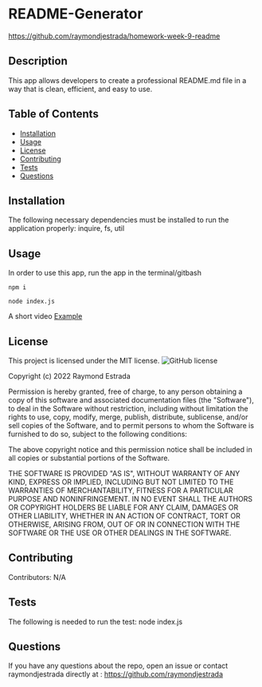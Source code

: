 # README-Generator 
https://github.com/raymondjestrada/homework-week-9-readme
## Description
This app allows developers to create a professional README.md file in a way that is clean, efficient, and easy to use. 
## Table of Contents 
* [Installation](#installation)
* [Usage](#usage)
* [License](#license)
* [Contributing](#contributing)
* [Tests](#tests)
* [Questions](#questions)
## Installation
The following necessary dependencies must be installed to run the application properly: inquire, fs, util
## Usage
In order to use this app, run the app in the terminal/gitbash

`npm i`

`node index.js`

A short video [Example](https://watch.screencastify.com/v/ROtT07svJFNlv2ryakQb)

## License
This project is licensed under the MIT license. 
![GitHub license](https://img.shields.io/badge/license-MIT-blue.svg)

Copyright (c) 2022 Raymond Estrada

Permission is hereby granted, free of charge, to any person obtaining
a copy of this software and associated documentation files (the
"Software"), to deal in the Software without restriction, including
without limitation the rights to use, copy, modify, merge, publish,
distribute, sublicense, and/or sell copies of the Software, and to
permit persons to whom the Software is furnished to do so, subject to
the following conditions:

The above copyright notice and this permission notice shall be
included in all copies or substantial portions of the Software.

THE SOFTWARE IS PROVIDED "AS IS", WITHOUT WARRANTY OF ANY KIND,
EXPRESS OR IMPLIED, INCLUDING BUT NOT LIMITED TO THE WARRANTIES OF
MERCHANTABILITY, FITNESS FOR A PARTICULAR PURPOSE AND
NONINFRINGEMENT. IN NO EVENT SHALL THE AUTHORS OR COPYRIGHT HOLDERS BE
LIABLE FOR ANY CLAIM, DAMAGES OR OTHER LIABILITY, WHETHER IN AN ACTION
OF CONTRACT, TORT OR OTHERWISE, ARISING FROM, OUT OF OR IN CONNECTION
WITH THE SOFTWARE OR THE USE OR OTHER DEALINGS IN THE SOFTWARE.

## Contributing
​Contributors: N/A
## Tests
The following is needed to run the test: node index.js
## Questions
If you have any questions about the repo, open an issue or contact raymondjestrada directly at : https://github.com/raymondjestrada
